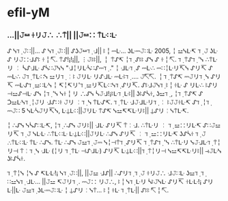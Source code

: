 # efil-yM
### ...||𝙹⚍ ꖌリ𝙹∴ ∴⍑|| ||𝙹⚍∷ ⍑ᒷ∷ᒷ
ᔑ ᓭℸ ̣ 𝙹∷||... ᔑ ᓭℸ ̣ 𝙹∷|| ᔑʖ𝙹⚍ℸ ̣  ᒲ|| ꖎ╎⎓ᒷ... ʖᒷ⎓𝙹∷ᒷ 2005, ╎ ⚍ᓭᒷ↸ ℸ ̣ 𝙹 ʖᒷ ᔑ リ𝙹∷ᒲᔑꖎ ꖌ╎↸. ⍑ᔑ!¡!¡||, ⋮𝙹ꖎꖎ||, ╎ ⍑ᔑ↸ ╎ℸ ̣  ᔑꖎꖎ ᔑᓭ ᔑ ꖌ╎↸. ℸ ̣ ⍑ᔑℸ ̣ 'ᓭ ∴⍑ᒷリ ╎ ᓵᔑᒲᒷ ᔑᓵ∷𝙹ᓭᓭ "ᒲ╎リᒷᓵ∷ᔑ⎓ℸ ̣ ." ╎ ᒲᒷℸ ̣  ᔑ ⎓ᒷ∴ ⎓∷╎ᒷリ↸ᓭ ᔑリ↸ ᔑ ⎓ᒷ∴ 𝙹ℸ ̣ ⍑ᒷ∷ᓭ ⚍リℸ ̣ ╎ꖎ 𝙹リᒷ リᔑᒲᒷ ⎓ᒷꖎℸ ̣ .... 𝙹↸↸. ╎ℸ ̣  ⍑ᔑ↸ ⎓𝙹リℸ ̣ ᓭ ᔑリ↸ ⎓ᒷᔑℸ ̣ ⚍∷ᒷᓭ ╎ ↸╎↸リ'ℸ ̣  ⚍リ↸ᒷ∷ᓭℸ ̣ ᔑリ↸. ᔑꖎᒲ𝙹ᓭℸ ̣  ꖎ╎ꖌᒷ ᔑ リᒷ∴ ꖎᔑリ⊣⚍ᔑ⊣ᒷ ᔑᓭ ╎ℸ ̣ 'ᓭ ᓭꖌ╎リ ∴ᔑᓭ ᓵ𝙹ᒲ!¡ꖎᒷℸ ̣ ᒷꖎ|| ʖꖎᔑᓵꖌ, ʖ⚍ℸ ̣ , ╎ℸ ̣  ⍑ᔑ↸ ᔑ ᑑ⚍ᒷᓭℸ ̣ ╎𝙹リ ᒲᔑ∷ꖌ 𝙹リ ╎ℸ ̣ ᓭ ⍑ᒷᔑ↸. ℸ ̣ ⍑ᒷ ᒲ𝙹ᒲᒷリℸ ̣  ╎ ꖎ𝙹𝙹ꖌᒷ↸ ᔑℸ ̣  ╎ℸ ̣  ⎓𝙹∷ 5 ᓭᒷᓵ𝙹リ↸ᓭ, ᒷ⍊ᒷ∷||𝙹リᒷ ⍑ᔑ↸ ᓭ⚍↸↸ᒷリꖎ|| ⍊ᔑリ╎ᓭ⍑ᒷ↸. 

╎ ∴ᔑᓭ ᓭᓵᔑ∷ᒷ↸, ╎ℸ ̣  ∴ᔑᓭ 𝙹リꖎ|| ᒲᒷ ᔑリ↸ ⍑╎ᒲ. ∴⍑ᒷリ ╎ ℸ ̣ ⚍∷リᒷ↸ ᔑ∷𝙹⚍リ↸ ℸ ̣ 𝙹 ᓭᒷᒷ ∴⍑ᒷ∷ᒷ ᒷ⍊ᒷ∷||𝙹リᒷ ∴ᔑᓭ ᔑリ↸ ╎ ℸ ̣ ⚍∷リᒷ↸ ʖᔑᓵꖌ ℸ ̣ 𝙹 ∴⍑ᒷ∷ᒷ ⍑ᒷ ∴ᔑᓭ. ⍑ᒷ ∴ᔑᓭ 𝙹⚍ℸ ̣  𝙹⎓ ᓭ╎⊣⍑ℸ ̣  ᔑリ↸ ℸ ̣ ⍑ᔑℸ ̣ 'ᓭ ∴⍑ᒷリ ᓭ𝙹ᒲᒷℸ ̣ ⍑╎リ⊣ ⍑╎ℸ ̣ ᓭ ᒲᒷ (╎リ ℸ ̣ ⍑ᒷ ⊣ᔑᒲᒷ) ᔑリ↸ ᒷ⍊ᒷ∷||ℸ ̣ ⍑╎リ⊣ ᓭ⚍↸↸ᒷリꖎ|| ⊣𝙹ᒷᓭ ʖꖎᔑᓵꖌ.

ℸ ̣ ⍑╎ᓭ ╎ᓭ ᔑ ↸ᒷᒷ!¡ ᓭℸ ̣ 𝙹∷||, ||𝙹⚍ ᒲᔑ|| ∴ᔑリℸ ̣  ℸ ̣ 𝙹 ꖌリ𝙹∴ ᒲ𝙹∷ᒷ ʖ⚍ℸ ̣  ℸ ̣ ∷⚍ᓭℸ ̣  ᒲᒷ... ||𝙹⚍ ↸𝙹リℸ ̣ . ⎓𝙹∷ リ𝙹∴, ꖎ╎ᓭℸ ̣ ᒷリ ᓵꖎ𝙹ᓭᒷ ᔑリ↸ ꖌᒷᒷ!¡ ᔑリ ᒷ||ᒷ 𝙹⚍ℸ ̣  ʖᒷ⎓𝙹∷ᒷ ╎ ⍊ᔑリ╎ᓭ⍑... ꖎ╎ꖌᒷ ℸ ̣ ⍑ᒷ|| ᔑꖎꖎ ↸╎↸.
